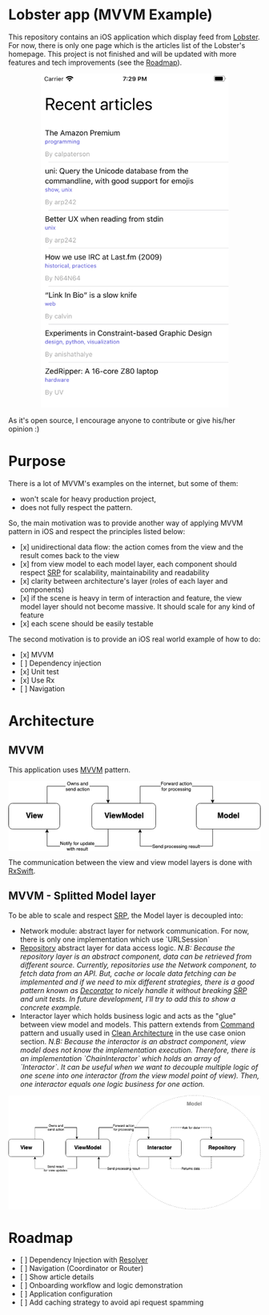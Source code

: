 <h1>Lobster app (MVVM Example)</h1>

<p>
This repository contains an iOS application which display feed from <a href="https://lobste.rs/">Lobster</a>. 
For now, there is only one page which is the articles list of the Lobster's homepage. This project is not finished and will be updated with more features and tech improvements (see the <a href="#roadmap">Roadmap</a>).
</p>

<p align="center">
    <img src="https://github.com/JPAlary/LobsterMVVMExample/blob/master/Asset/homepage.png" alt="Lobster homepage" width="375" height="667" />
</p>

<o>
As it's open source, I encourage anyone to contribute or give his/her opinion :)
</p>

<h1>Purpose</h1>

<p>There is a lot of MVVM's examples on the internet, but some of them:</p>

<ul>
    <li>won't scale for heavy production project,</li>
    <li> does not fully respect the pattern.</li>
</ul>

<p>
So, the main motivation was to provide another way of applying MVVM pattern in iOS and respect the principles listed below:
</p>

<ul>
    <li>
        [x] unidirectional data flow: the action comes from the view and the result comes back to the view
    </li>
    <li>
        [x] from view model to each model layer, each component should respect <a href="https://en.wikipedia.org/wiki/Single_responsibility_principle">SRP</a> for scalability, maintainability and readability
    </li>
    <li>
        [x] clarity between architecture's layer (roles of each layer and components)
    </li>
    <li>
        [x] if the scene is heavy in term of interaction and feature, the view model layer should not become massive. It should scale for any kind of feature
    </li>
    <li>
        [x] each scene should be easily testable
    </li>
</ul>

<p>The second motivation is to provide an iOS real world example of how to do:</p>

<ul>
    <li> [x] MVVM</li>
    <li> [ ] Dependency injection</li>
    <li> [x] Unit test</li>
    <li> [x] Use Rx</li>
    <li> [ ] Navigation</li>
</ul>

<h1>Architecture</h1>

<h2>MVVM</h2>

<p>
    This application uses <a href="https://en.wikipedia.org/wiki/Model%E2%80%93view%E2%80%93viewmodel">MVVM</a> pattern.
</p>

<p align="center">
    <img src="https://github.com/JPAlary/LobsterMVVMExample/blob/master/Asset/MVVM.png" alt="MVVM schema" align="middle" />
</p>

<p>
    The communication between the view and view model layers is done with <a href="https://github.com/ReactiveX/RxSwift">RxSwift</a>.
</p>

<h2>MVVM - Splitted Model layer</h2>

<p>
    To be able to scale and respect <a href="https://en.wikipedia.org/wiki/Single_responsibility_principle">SRP</a>, the Model layer is decoupled into:
</p>

<ul>
    <li>
        Network module: abstract layer for network communication. For now, there is only one implementation which use `URLSession`
    </li>
    <li>
        <a href="https://docs.microsoft.com/en-us/dotnet/architecture/microservices/microservice-ddd-cqrs-patterns/infrastructure-persistence-layer-design">Repository</a> abstract layer for data access logic.
        <i>N.B: Because the repository layer is an abstract component, data can be retrieved from different source. Currently, repositories use the Network component, to fetch data from an API. But, cache or locale data fetching can be implemented and if we need to mix different strategies, there is a good pattern known as <a href="https://en.wikipedia.org/wiki/Decorator_pattern">Decorator</a> to nicely handle it without breaking <a href="https://en.wikipedia.org/wiki/Single_responsibility_principle">SRP</a> and unit tests. In future development, I'll try to add this to show a concrete example.</i>
    </li>
    <li>
        Interactor layer which holds business logic and acts as the "glue" between view model and models. This pattern extends from <a href="https://en.wikipedia.org/wiki/Command_pattern">Command</a> pattern and usually used in <a href="https://blog.cleancoder.com/uncle-bob/2012/08/13/the-clean-architecture.html">Clean Architecture</a> in the use case onion section.
        <i>N.B: Because the interactor is an abstract component, view model does not know the implementation execution. Therefore, there is an implementation `ChainInteractor` which holds an array of `Interactor`. It can be useful when we want to decouple multiple logic of one scene into one interactor (from the view model point of view). Then, one interactor equals one logic business for one action.</i>
    </li>
</ul>

<p align="center">
    <img src="https://github.com/JPAlary/LobsterMVVMExample/blob/master/Asset/MVVM-I.png" alt="MVVM-I schema" align="middle" />
</p>

<h1>Roadmap</h1>

<ul>
    <li>[ ] Dependency Injection with <a href="https://github.com/hmlongco/Resolver">Resolver</a></li>
    <li>[ ] Navigation (Coordinator or Router)</li>
    <li>[ ] Show article details</li>
    <li>[ ] Onboarding workflow and logic demonstration</li>
    <li>[ ] Application configuration</li>
    <li>[ ] Add caching strategy to avoid api request spamming</li>
</ul>
